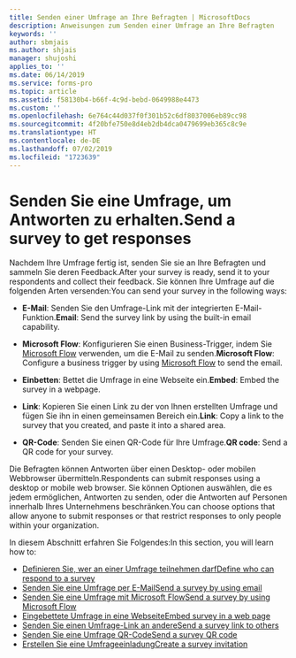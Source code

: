 ```yaml
---
title: Senden einer Umfrage an Ihre Befragten | MicrosoftDocs
description: Anweisungen zum Senden einer Umfrage an Ihre Befragten
keywords: ''
author: sbmjais
ms.author: shjais
manager: shujoshi
applies_to: ''
ms.date: 06/14/2019
ms.service: forms-pro
ms.topic: article
ms.assetid: f58130b4-b66f-4c9d-bebd-0649988e4473
ms.custom: ''
ms.openlocfilehash: 6e764c44d037f0f301b52c6df8037006eb89cc98
ms.sourcegitcommit: 4f20bfe750e8d4eb2db4dca0479699eb365c8c9e
ms.translationtype: HT
ms.contentlocale: de-DE
ms.lasthandoff: 07/02/2019
ms.locfileid: "1723639"
---
```

# <a name="send-a-survey-to-get-responses"></a><span data-ttu-id="bbf52-103">Senden Sie eine Umfrage, um Antworten zu erhalten.</span><span class="sxs-lookup"><span data-stu-id="bbf52-103">Send a survey to get responses</span></span>



<span data-ttu-id="bbf52-104">Nachdem Ihre Umfrage fertig ist, senden Sie sie an Ihre Befragten und sammeln Sie deren Feedback.</span><span class="sxs-lookup"><span data-stu-id="bbf52-104">After your survey is ready, send it to your respondents and collect their feedback.</span></span> <span data-ttu-id="bbf52-105">Sie können Ihre Umfrage auf die folgenden Arten versenden:</span><span class="sxs-lookup"><span data-stu-id="bbf52-105">You can send your survey in the following ways:</span></span>

- <span data-ttu-id="bbf52-106">**E-Mail**: Senden Sie den Umfrage-Link mit der integrierten E-Mail-Funktion.</span><span class="sxs-lookup"><span data-stu-id="bbf52-106">**Email**: Send the survey link by using the built-in email capability.</span></span>

- <span data-ttu-id="bbf52-107">**Microsoft Flow**: Konfigurieren Sie einen Business-Trigger, indem Sie [Microsoft Flow](https://flow.microsoft.com/) verwenden, um die E-Mail zu senden.</span><span class="sxs-lookup"><span data-stu-id="bbf52-107">**Microsoft Flow**: Configure a business trigger by using [Microsoft Flow](https://flow.microsoft.com/) to send the email.</span></span>  

- <span data-ttu-id="bbf52-108">**Einbetten**: Bettet die Umfrage in eine Webseite ein.</span><span class="sxs-lookup"><span data-stu-id="bbf52-108">**Embed**: Embed the survey in a webpage.</span></span>

- <span data-ttu-id="bbf52-109">**Link**: Kopieren Sie einen Link zu der von Ihnen erstellten Umfrage und fügen Sie ihn in einen gemeinsamen Bereich ein.</span><span class="sxs-lookup"><span data-stu-id="bbf52-109">**Link**: Copy a link to the survey that you created, and paste it into a shared area.</span></span>

- <span data-ttu-id="bbf52-110">**QR-Code**: Senden Sie einen QR-Code für Ihre Umfrage.</span><span class="sxs-lookup"><span data-stu-id="bbf52-110">**QR code**: Send a QR code for your survey.</span></span>

<span data-ttu-id="bbf52-111">Die Befragten können Antworten über einen Desktop- oder mobilen Webbrowser übermitteln.</span><span class="sxs-lookup"><span data-stu-id="bbf52-111">Respondents can submit responses using a desktop or mobile web browser.</span></span> <span data-ttu-id="bbf52-112">Sie können Optionen auswählen, die es jedem ermöglichen, Antworten zu senden, oder die Antworten auf Personen innerhalb Ihres Unternehmens beschränken.</span><span class="sxs-lookup"><span data-stu-id="bbf52-112">You can choose options that allow anyone to submit responses or that restrict responses to only people within your organization.</span></span>

<span data-ttu-id="bbf52-113">In diesem Abschnitt erfahren Sie Folgendes:</span><span class="sxs-lookup"><span data-stu-id="bbf52-113">In this section, you will learn how to:</span></span>

- [<span data-ttu-id="bbf52-114">Definieren Sie, wer an einer Umfrage teilnehmen darf</span><span class="sxs-lookup"><span data-stu-id="bbf52-114">Define who can respond to a survey</span></span>](invite-settings.md)  
- [<span data-ttu-id="bbf52-115">Senden Sie eine Umfrage per E-Mail</span><span class="sxs-lookup"><span data-stu-id="bbf52-115">Send a survey by using email</span></span>](send-survey-email.md)  
- [<span data-ttu-id="bbf52-116">Senden Sie eine Umfrage mit Microsoft Flow</span><span class="sxs-lookup"><span data-stu-id="bbf52-116">Send a survey by using Microsoft Flow</span></span>](send-survey-microsoft-flow.md)  
- [<span data-ttu-id="bbf52-117">Eingebettete Umfrage in eine Webseite</span><span class="sxs-lookup"><span data-stu-id="bbf52-117">Embed survey in a web page</span></span>](embed-web-page.md)  
- [<span data-ttu-id="bbf52-118">Senden Sie einen Umfrage-Link an andere</span><span class="sxs-lookup"><span data-stu-id="bbf52-118">Send a survey link to others</span></span>](send-survey-link.md)  
- [<span data-ttu-id="bbf52-119">Senden Sie eine Umfrage QR-Code</span><span class="sxs-lookup"><span data-stu-id="bbf52-119">Send a survey QR code</span></span>](send-survey-qrcode.md)  
- [<span data-ttu-id="bbf52-120">Erstellen Sie eine Umfrageeinladung</span><span class="sxs-lookup"><span data-stu-id="bbf52-120">Create a survey invitation</span></span>](create-survey-invite.md)


